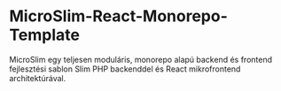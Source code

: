 # MicroSlim-React-Monorepo-Template
MicroSlim egy teljesen moduláris, monorepo alapú backend és frontend fejlesztési sablon Slim PHP backenddel és React mikrofrontend architektúrával.
